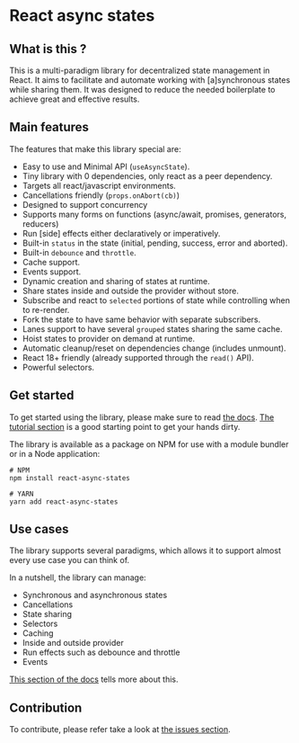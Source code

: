 # React async states

## What is this ?
This is a multi-paradigm library for decentralized state management in React.
It aims to facilitate and automate working with [a]synchronous states while
sharing them. It was designed to reduce the needed boilerplate to
achieve great and effective results.

## Main features
The features that make this library special are:

- Easy to use and Minimal API (`useAsyncState`).
- Tiny library with 0 dependencies, only react as a peer dependency.
- Targets all react/javascript environments.
- Cancellations friendly (`props.onAbort(cb)`)
- Designed to support concurrency
- Supports many forms on functions (async/await, promises, generators, reducers)
- Run [side] effects either declaratively or imperatively.
- Built-in `status` in the state (initial, pending, success, error and aborted).
- Built-in `debounce` and `throttle`.
- Cache support.
- Events support.
- Dynamic creation and sharing of states at runtime.
- Share states inside and outside the provider without store.
- Subscribe and react to `selected` portions of state while controlling
  when to re-render.
- Fork the state to have same behavior with separate subscribers.
- Lanes support to have several `grouped` states sharing the same cache.
- Hoist states to provider on demand at runtime.
- Automatic cleanup/reset on dependencies change (includes unmount).
- React 18+ friendly (already supported through the `read()` API).
- Powerful selectors.

## Get started

To get started using the library, please make sure to read [the docs](https://incepter.github.io/react-async-states/docs/intro).
[The tutorial section](https://incepter.github.io/react-async-states/docs/tutorial/first-steps) is a good starting point to get your hands dirty.

The library is available as a package on NPM for use with a module bundler or in a Node application:

```shell
# NPM
npm install react-async-states

# YARN
yarn add react-async-states
```


## Use cases

The library supports several paradigms, which allows it to support almost
every use case you can think of.

In a nutshell, the library can manage:
- Synchronous and asynchronous states
- Cancellations
- State sharing
- Selectors
- Caching
- Inside and outside provider
- Run effects such as debounce and throttle
- Events

[This section of the docs](https://incepter.github.io/react-async-states/docs/use-cases/) tells more about this.

## Contribution

To contribute, please refer take a look at [the issues section](https://github.com/incepter/react-async-states/issues).
